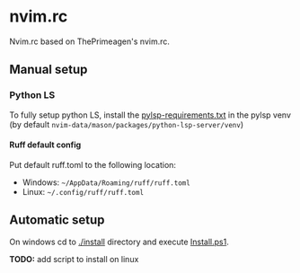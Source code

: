 # nvim.rc

Nvim.rc based on ThePrimeagen's nvim.rc.


## Manual setup

### Python LS

To fully setup python LS, install the [pylsp-requirements.txt](./install/pylsp-requirements.txt)
in the pylsp venv (by default `nvim-data/mason/packages/python-lsp-server/venv`)

#### Ruff default config

Put default ruff.toml to the following location:

- Windows: `~/AppData/Roaming/ruff/ruff.toml`
- Linux: `~/.config/ruff/ruff.toml`

## Automatic setup

On windows cd to [./install](./install) directory and
execute [Install.ps1](./install/Install.ps1).

**TODO:** add script to install on linux

